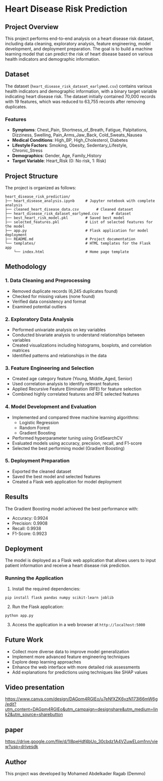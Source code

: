 # Heart Disease Risk Prediction

## Project Overview

This project performs end-to-end analysis on a heart disease risk dataset, including data cleaning, exploratory analysis, feature engineering, model development, and deployment preparation. The goal is to build a machine learning model that can predict the risk of heart disease based on various health indicators and demographic information.

## Dataset

The dataset (`heart_disease_risk_dataset_earlymed.csv`) contains various health indicators and demographic information, with a binary target variable indicating heart disease risk. The dataset initially contained 70,000 records with 19 features, which was reduced to 63,755 records after removing duplicates.

### Features

- **Symptoms**: Chest_Pain, Shortness_of_Breath, Fatigue, Palpitations, Dizziness, Swelling, Pain_Arms_Jaw_Back, Cold_Sweats_Nausea
- **Medical Conditions**: High_BP, High_Cholesterol, Diabetes
- **Lifestyle Factors**: Smoking, Obesity, Sedentary_Lifestyle, Chronic_Stress
- **Demographics**: Gender, Age, Family_History
- **Target Variable**: Heart_Risk (0: No risk, 1: Risk)

## Project Structure

The project is organized as follows:

```
heart_disease_risk_prediction/
├── heart_disease_analysis.ipynb     # Jupyter notebook with complete analysis
├── cleaned_heart_disease_data.csv        # Cleaned dataset
├── heart_disease_risk_dataset_earlymed.csv      # dataset
├── best_heart_risk_model.pkl        # Saved best model
├── selected_features.pkl            # List of selected features for the model
├── app.py                           # Flask application for model deployment
├── README.md                        # Project documentation
└── templates/                       # HTML templates for the Flask app
    └── index.html                   # Home page template
```

## Methodology

### 1. Data Cleaning and Preprocessing

- Removed duplicate records (6,245 duplicates found)
- Checked for missing values (none found)
- Verified data consistency and format
- Examined potential outliers

### 2. Exploratory Data Analysis

- Performed univariate analysis on key variables
- Conducted bivariate analysis to understand relationships between variables
- Created visualizations including histograms, boxplots, and correlation matrices
- Identified patterns and relationships in the data

### 3. Feature Engineering and Selection

- Created age category feature (Young, Middle_Aged, Senior)
- Used correlation analysis to identify relevant features
- Applied Recursive Feature Elimination (RFE) for feature selection
- Combined highly correlated features and RFE selected features

### 4. Model Development and Evaluation

- Implemented and compared three machine learning algorithms:
  - Logistic Regression
  - Random Forest
  - Gradient Boosting
- Performed hyperparameter tuning using GridSearchCV
- Evaluated models using accuracy, precision, recall, and F1-score
- Selected the best performing model (Gradient Boosting)

### 5. Deployment Preparation

- Exported the cleaned dataset
- Saved the best model and selected features
- Created a Flask web application for model deployment

## Results

The Gradient Boosting model achieved the best performance with:
- Accuracy: 0.9924
- Precision: 0.9908
- Recall: 0.9938
- F1-Score: 0.9923

## Deployment

The model is deployed as a Flask web application that allows users to input patient information and receive a heart disease risk prediction.

### Running the Application

1. Install the required dependencies:
```
pip install flask pandas numpy scikit-learn joblib
```

2. Run the Flask application:
```
python app.py
```

3. Access the application in a web browser at `http://localhost:5000`

## Future Work

- Collect more diverse data to improve model generalization
- Implement more advanced feature engineering techniques
- Explore deep learning approaches
- Enhance the web interface with more detailed risk assessments
- Add explanations for predictions using techniques like SHAP values

## Video presentation 
https://www.canva.com/design/DAGpm4RGlEo/u7eNfXZK6vzN173l66mW6g/edit?utm_content=DAGpm4RGlEo&utm_campaign=designshare&utm_medium=link2&utm_source=sharebutton


## paper
https://drive.google.com/file/d/1I8peHdf4bUo_30cbdz1A4VZuwELpm1nn/view?usp=drivesdk

## Author

This project was developed by Mohamed Abdelkader Ragab (Demmo)

